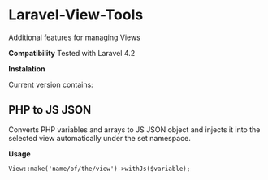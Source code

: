 Laravel-View-Tools
==================

Additional features for managing Views

**Compatibility**
Tested with Laravel 4.2

**Instalation**

Current version contains:

PHP to JS JSON
--
Converts PHP variables and arrays to JS JSON object and injects it into the selected view automatically under the set
namespace.

**Usage**

```
View::make('name/of/the/view')->withJs($variable);
```